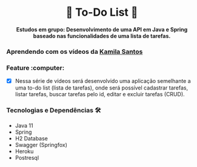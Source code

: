 <h1 align="center">🚀 To-Do List 🚀</h1>


<h4 align="center"> Estudos em grupo: Desenvolvimento de uma API em Java e Spring baseado nas funcionalidades de uma lista de tarefas.</h2>


### Aprendendo com os vídeos da [Kamila Santos](https://youtu.be/un7EgWqgNMs)

<div id="feature">
    <h3> Feature :computer: </h3>
</div>

- [x] Nessa série de vídeos será desenvolvido uma aplicação semelhante a uma to-do list (lista de tarefas), onde será possível cadastrar tarefas, listar tarefas, buscar tarefas pelo id, editar e excluir tarefas (CRUD).

<div id="tech">
  <h3> Tecnologias e Dependências 🛠 </h3>
</div>

* Java 11
* Spring
* H2 Database
* Swagger (Springfox)
* Heroku
* Postresql
